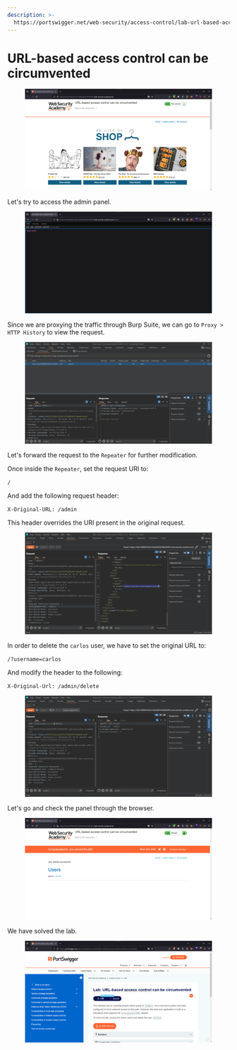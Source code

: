 ```yaml
---
description: >-
  https://portswigger.net/web-security/access-control/lab-url-based-access-control-can-be-circumvented
---
```


# URL-based access control can be circumvented

<figure><img src="../../../.gitbook/assets/1 (8).png" alt=""><figcaption></figcaption></figure>

Let's try to access the admin panel.

<figure><img src="../../../.gitbook/assets/2 (14).png" alt=""><figcaption></figcaption></figure>

Since we are proxying the traffic through Burp Suite, we can go to `Proxy > HTTP History` to view the request.

<figure><img src="../../../.gitbook/assets/3 (14).png" alt=""><figcaption></figcaption></figure>

Let's forward the request to the `Repeater` for further modification.&#x20;

Once inside the `Repeater`, set the request URI to:

```
/
```

And add the following request header:

```
X-Original-URL: /admin
```

This header overrides the URI present in the original request.

<figure><img src="../../../.gitbook/assets/4 (11).png" alt=""><figcaption></figcaption></figure>

In order to delete the `carlos` user, we have to set the original URL to:

```
/?username=carlos
```

And modify the header to the following:

```
X-Original-Url: /admin/delete
```

<figure><img src="../../../.gitbook/assets/5 (12).png" alt=""><figcaption></figcaption></figure>

Let's go and check the panel through the browser.

<figure><img src="../../../.gitbook/assets/6 (9).png" alt=""><figcaption></figcaption></figure>

We have solved the lab.

<figure><img src="../../../.gitbook/assets/7 (10).png" alt=""><figcaption></figcaption></figure>
